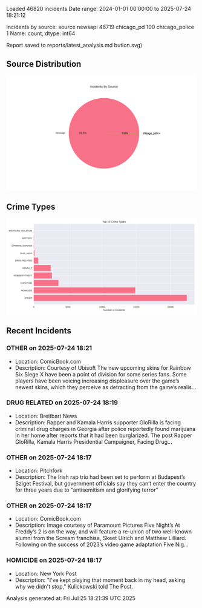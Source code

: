
Loaded 46820 incidents
Date range: 2024-01-01 00:00:00 to 2025-07-24 18:21:12

Incidents by source:
source
newsapi           46719
chicago_pd          100
chicago_police        1
Name: count, dtype: int64

Report saved to reports/latest_analysis.md
bution.svg)

## Source Distribution
![Source Distribution](images/source_distribution.svg)

## Crime Types
![Crime Types](images/crime_types.svg)

## Recent Incidents

### OTHER on 2025-07-24 18:21
- Location: ComicBook.com
- Description: Courtesy of Ubisoft
The new upcoming skins for Rainbow Six Siege X have been a point of division for some series fans. Some players have been voicing increasing displeasure over the game’s newest skins, which they perceive as detracting from the game’s realis…


### DRUG RELATED on 2025-07-24 18:19
- Location: Breitbart News
- Description: Rapper and Kamala Harris supporter GloRilla is facing criminal drug charges in Georgia after police reportedly found marijuana in her home after reports that it had been burglarized.
The post Rapper GloRilla, Kamala Harris Presidential Campaigner, Facing Drug…


### OTHER on 2025-07-24 18:17
- Location: Pitchfork
- Description: The Irish rap trio had been set to perform at Budapest’s Sziget Festival, but government officials say they can’t enter the country for three years due to “antisemitism and glorifying terror”


### OTHER on 2025-07-24 18:17
- Location: ComicBook.com
- Description: Image courtesy of Paramount Pictures
Five Night’s At Freddy’s 2 is on the way, and will feature a re-union of two well-known alumni from the Scream franchise, Skeet Ulrich and Matthew Lilliard. Following on the success of 2023’s video game adaptation Five Nig…


### HOMICIDE on 2025-07-24 18:17
- Location: New York Post
- Description: "I've kept playing that moment back in my head, asking why we didn't stop," Kulickowski told The Post.

Analysis generated at: Fri Jul 25 18:21:39 UTC 2025
